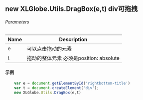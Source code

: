 ##   new XLGlobe.Utils.DragBox(e,t) div可拖拽

###### Parameters


|  Name |  Description |
| ------------ | ------------ |
|  e |  可以点击拖动的元素 |
|  t |  拖动的整体元素 必须是position: absolute |

#### 示例

``` javascript
    var e = document.getElementById('rightbottom-title')
    var t = document.createElement('div');
    new XLGlobe.Utils.DragBox(e,t)
```
